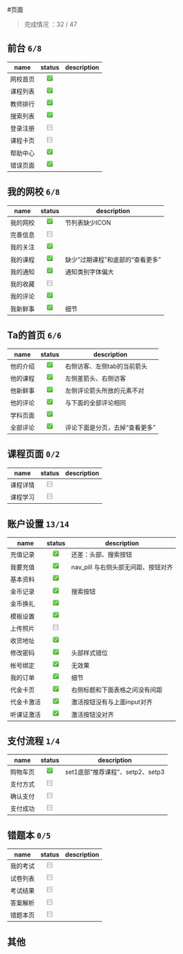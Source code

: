 #页面

> 完成情况 ：32 / 47


## 前台 `6/8`

name  |                   status                  | description
------|:-----------------------------------------:|-----------
网校首页|  ![checked icon](../src/img/checked.png) |
课程列表| ![checked icon](../src/img/checked.png)  | 
教师排行| ![checked icon](../src/img/checked.png) |
搜索列表| ![checked icon](../src/img/checked.png)  | 
登录注册| ![checked icon](../src/img/checkbox.png) |
课程卡页| ![checked icon](../src/img/checkbox.png) |
帮助中心| ![checked icon](../src/img/checked.png)  |
错误页面| ![checked icon](../src/img/checked.png)  |


## 我的网校 `6/8`

  name  |                   status                | description
--------|:---------------------------------------:|---------------
我的网校 | ![checked icon](../src/img/checked.png) | 节列表缺少ICON
完善信息 | ![checked icon](../src/img/checkbox.png) |
我的关注 | ![checked icon](../src/img/checked.png) |
我的课程 | ![checked icon](../src/img/checked.png) | 缺少“过期课程”和底部的“查看更多”
我的通知 | ![checked icon](../src/img/checked.png) | 通知类别字体偏大
我的收藏 | ![checked icon](../src/img/checkbox.png) |
我的评论 | ![checked icon](../src/img/checked.png) |
我新鲜事 | ![checked icon](../src/img/checked.png) | 细节



## Ta的首页 `6/6`

name  |                    status                 | description
------|:-----------------------------------------:|---------------
他的介绍| ![checked icon](../src/img/checked.png)  | 右侧访客、左侧tab的当前箭头
他的课程| ![checked icon](../src/img/checked.png)  | 左侧差箭头、右侧访客
他新鲜事| ![checked icon](../src/img/checked.png)  | 左侧评论箭头所放的元素不对
他的评论| ![checked icon](../src/img/checked.png)  | 与下面的全部评论相同
学科页面| ![checked icon](../src/img/checked.png)  |
全部评论| ![checked icon](../src/img/checked.png)  | 评论下面是分页，去掉“查看更多”


## 课程页面 `0/2`

name  |                    status                 | description
------|:-----------------------------------------:|---------------
课程详情| ![checked icon](../src/img/checkbox.png) |
课程学习| ![checked icon](../src/img/checkbox.png) |



## 账户设置 `13/14`

name  |                    status                 | description
------|:-----------------------------------------:|---------------
充值记录| ![checked icon](../src/img/checked.png)  | 还差：头部、搜索按钮
我要充值| ![checked icon](../src/img/checked.png)  | nav_pill 与右侧头部无间距、按钮对齐
基本资料| ![checked icon](../src/img/checked.png)  | 
金币记录| ![checked icon](../src/img/checked.png)  | 搜索按钮
金币换礼| ![checked icon](../src/img/checked.png)  |
模板设置| ![checked icon](../src/img/checked.png)  |
上传照片| ![checked icon](../src/img/checkbox.png) |
收货地址| ![checked icon](../src/img/checked.png)  |
修改密码| ![checked icon](../src/img/checked.png)  | 头部样式错位
帐号绑定| ![checked icon](../src/img/checked.png)  | 无效果
我的订单| ![checked icon](../src/img/checked.png)  | 细节
代金卡页| ![checked icon](../src/img/checked.png)  | 右侧标题和下面表格之间没有间距
代金卡激活| ![checked icon](../src/img/checked.png) | 激活按钮没有与上面input对齐
听课证激活| ![checked icon](../src/img/checked.png) | 激活按钮没对齐



## 支付流程 `1/4`

name  |                    status                 | description
------|:-----------------------------------------:|---------------
购物车页| ![checked icon](../src/img/checked.png)  | set1底部“推荐课程”、setp2、setp3
支付方式| ![checked icon](../src/img/checkbox.png) |
确认支付| ![checked icon](../src/img/checkbox.png) |
支付成功| ![checked icon](../src/img/checkbox.png) |



## 错题本 `0/5`

  name |                    status                | description
-------|:----------------------------------------:|---------------
我的考试| ![checked icon](../src/img/checkbox.png) |
试卷列表| ![checked icon](../src/img/checkbox.png) |
考试结果| ![checked icon](../src/img/checkbox.png) |
答案解析| ![checked icon](../src/img/checkbox.png) |
错题本页| ![checked icon](../src/img/checkbox.png) |



## 其他

	





